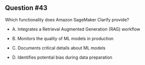 ## Question #43

 Which functionality does Amazon SageMaker Clarify provide?

- A. Integrates a Retrieval Augmented Generation (RAG) workflow

- B. Monitors the quality of ML models in production

- C. Documents critical details about ML models

- D. Identifies potential bias during data preparation